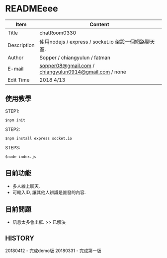 # READMEeee

Item|Content
-----|------
Title|chatRoom0330
Description|使用nodejs / express / socket.io 架設一個網路聊天室.
Author|Sopper / chiangyulun / fatman
E-mail|sopper08@gmail.com / chiangyulun0914@gmail.com / none
Edit Time|2018 4/13

## 使用教學
STEP1: 
```
$npm init
```
STEP2:
```
$npm install express socket.io
```
STEP3:
```
$node index.js
```

## 目前功能
* 多人線上聊天.
* 可輸入ID, 讓其他人辨識是誰發的內容.

## 目前問題
* 訊息太多會出框. >> 已解決

## HISTORY
20180412 - 完成demo版
20180331 - 完成第一版
